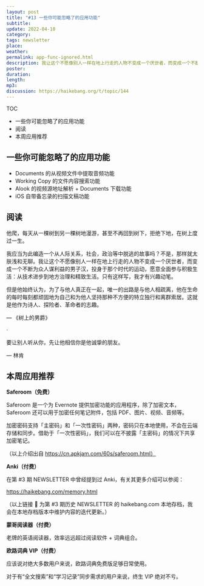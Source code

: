 ```yaml
---
layout: post
title: "#13 一些你可能忽略了的应用功能"
subtitle: 
update: 2022-04-10
category: 
tags: newsletter
place: 
weather: 
permalink: app-func-ignored.html
description: 我让这个不愿像别人一样在地上行走的人物不变成一个厌世者，而变成一个不断为众人谋利益的男子汉，投身于那个时代的运动，愿意全面参与积极生活：从技术进步到地方治理和精致生活。只有这样写，我才有兴趣动笔。
poster: 
duration: 
length: 
mp3: 
discussion: https://haikebang.org/t/topic/144
---
```


TOC
- 一些你可能忽略了的应用功能
- 阅读
- 本周应用推荐

## 一些你可能忽略了的应用功能

- Documents 的从视频文件中提取音频功能
- Working Copy 的文件内容搜索功能
- Alook 的视频源地址解析 + Documents 下载功能
- iOS 自带备忘录的扫描文稿功能

## 阅读

他爬，每天从一棵树到另一棵树地漫游，甚至不再回到树下，拒绝下地，在树上度过一生。

我应当为此编造一个从人际关系，社会，政治等中脱逃的故事吗？不是，那样就太肤浅和无聊。我让这个不愿像别人一样在地上行走的人物不变成一个厌世者，而变成一个不断为众人谋利益的男子汉，投身于那个时代的运动，愿意全面参与积极生活：从技术进步到地方治理和精致生活。只有这样写，我才有兴趣动笔。

但是他始终认为，为了与他人真正在一起，唯一的出路是与他人相疏离，他在生命的每时每刻都顽固地为自己和为他人坚持那种不方便的特立独行和离群索居。这就是他作为诗人、探险者、革命者的志趣。

— 《树上的男爵》

·

要让别人听从你，先让他相信你是他诚挚的朋友。

— 林肯

## 本周应用推荐

**Saferoom（免费）**

Saferoom 是一个为 Evernote 提供加密功能的应用程序，除了加密文本，Saferoom 还可以用于加密任何笔记附件，包括 PDF、图片、视频、音频等。

加密密码支持「主密码」和「一次性密码」两种，密码只在本地使用，不会在云端存储和同步。借助于「一次性密码」，我们可以在不披露「主密码」的情况下共享加密笔记。

（以上介绍出自 https://cn.apkjam.com/60s/saferoom.html）

**Anki（付费）**

在第 #3 期 NEWSLETTER 中曾经提到过 Anki，有关其更多介绍可以参阅：

https://haikebang.com/memory.html

（以上链接 🔗 为第 #3 期历史 NEWSLETTER 的 haikebang.com 本地存档，我会在本地存档版本中维护内容的迭代更新。）

**蒙哥阅读器（付费）**

老牌的英语阅读器，效率远远超过阅读软件 + 词典组合。

**欧路词典 VIP（付费）**

应该说对绝大多数用户来说，欧路词典免费版足够日常使用。

对于有“全文搜索”和“学习记录”同步需求的用户来说，终生 VIP 绝对不亏。